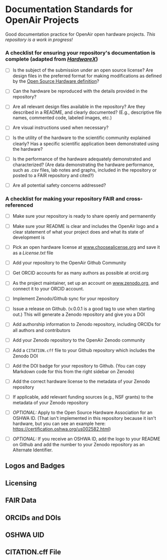 # Documentation Standards for OpenAir Projects
Good documentation practice for OpenAir open hardware projects. _This repository is a work in progress!_

### A checklist for ensuring your repository's documentation is complete (adapted from [_HardwareX_](https://www.doi.org/10.5281/zenodo.3364474))
- [ ] Is the subject of the submission under an open source license? Are design files in the preferred format for making modifications as defined by the [Open Source Hardware definition](https://www.oshwa.org/definition/)?
- [ ] Can the hardware be reproduced with the details provided in the repository?
- [ ] Are all relevant design files available in the repository? Are they described in a README, and clearly documented? (E.g., descriptive file names, commented code, labeled images, etc.) 
- [ ] Are visual instructions used when necessary?
- [ ] Is the utility of the hardware to the scientific community explained clearly? Has a specific scientific application been demonstrated using the hardware?
- [ ] Is the performance of the hardware adequately demonstrated and characterized? (Are data demonstrating the hardware performance, such as .csv files, lab notes and graphs, included in the repository or posted to a FAIR repository and cited?)
- [ ] Are all potential safety concerns addressed?


### A checklist for making your repository FAIR and cross-referenced
- [ ] Make sure your repository is ready to share openly and permanently
- [ ] Make sure your README is clear and includes the OpenAir logo and a clear statement of what your project does and what its state of development is
- [ ] Pick an open hardware license at www.choosealicense.org and save it as a *License.txt* file
- [ ] Add your repository to the OpenAir Github Community
- [ ] Get ORCID accounts for as many authors as possible at orcid.org
- [ ] As the project maintainer, set up an account on www.zenodo.org, and connect it to your ORCID account.
- [ ] Implement Zenodo/Github sync for your repository
- [ ] Issue a release on Github. (v.0.0.1 is a good tag to use when starting out.) This will generate a Zenodo repository and give you a DOI
- [ ] Add authorship information to Zenodo repository, including ORCIDs for all authors and contributors
- [ ] Add your Zenodo repository to the OpenAir Zenodo community
- [ ] Add a `CITATION.cff` file to your Github repository which includes the Zenodo DOI
- [ ] Add the DOI badge for your repository to Github. (You can copy Markdown code for this from the right sidebar on Zenodo)
- [ ] Add the correct hardware license to the metadata of your Zenodo repository
- [ ] If applicable, add relevant funding sources (e.g., NSF grants) to the metadata of your Zenodo repository
- [ ] _OPTIONAL:_ Apply to the Open Source Hardware Association for an OSHWA ID. (That isn't implemented in this repository because it isn't hardware, but you can see an example here: https://certification.oshwa.org/us002582.html)
- [ ] _OPTIONAL:_ If you receive an OSHWA ID, add the logo to your README on Github and add the number to your Zenodo repository as an Alternate Identifier.


## Logos and Badges

## Licensing

## FAIR Data

## ORCIDs and DOIs

## OSHWA UID

## CITATION.cff File

